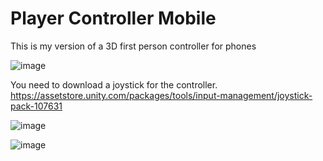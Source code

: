 # Player Controller Mobile
This is my version of a 3D first person controller for phones

![image](https://github.com/StrumDev/Player-Mobile-Controller/assets/114677727/c8e1544b-e5c0-4606-889f-f4770fa6dd5a)


You need to download a joystick for the controller.
https://assetstore.unity.com/packages/tools/input-management/joystick-pack-107631

![image](https://user-images.githubusercontent.com/114677727/193648028-43aa5d17-d15e-49e0-898a-cb4564c8a1cb.png)

![image](https://github.com/StrumDev/Player-Mobile-Controller/assets/114677727/583dc50d-46b9-4aba-9974-bc1ed7536933)
